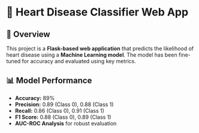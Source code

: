 # 🏥 Heart Disease Classifier Web App

## 🚀 Overview

This project is a **Flask-based web application** that predicts the likelihood of heart disease using a **Machine Learning model**. The model has been fine-tuned for accuracy and evaluated using key metrics.

## 📊 Model Performance

- **Accuracy:** 89%
- **Precision:** 0.89 (Class 0), 0.88 (Class 1)
- **Recall:** 0.86 (Class 0), 0.91 (Class 1)
- **F1 Score:** 0.88 (Class 0), 0.89 (Class 1)
- **AUC-ROC Analysis** for robust evaluation
